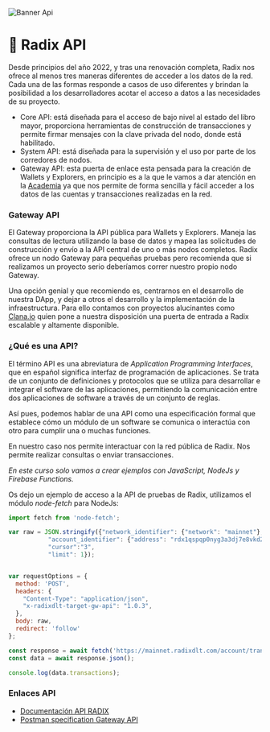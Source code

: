 ![Banner Api](/6.png)

# 🔑 Radix API
Desde principios del año 2022, y tras una renovación completa, Radix nos ofrece al menos tres maneras diferentes de acceder a los datos de la red. Cada una de las formas responde a casos de uso diferentes y brindan la posibilidad a los desarrolladores acotar el acceso a datos a las necesidades de su proyecto. 
- Core API: está diseñada para el acceso de bajo nivel al estado del libro mayor, proporciona herramientas de construcción de transacciones y permite firmar mensajes con la clave privada del nodo, donde está habilitado.
- System API: está diseñada para la supervisión y el uso por parte de los corredores de nodos.
- Gateway API: esta puerta de enlace esta pensada para la creación de Wallets y Explorers, en principio es a la que le vamos a dar atención en la [Academia](/src/academia/README.md) ya que nos permite de forma sencilla y fácil acceder a los datos de las cuentas y transacciones realizadas en la red.

### Gateway API
El Gateway proporciona la API pública para Wallets y Explorers. Maneja las consultas de lectura utilizando la base de datos y mapea las solicitudes de construcción y envío a la API central de uno o más nodos completos. Radix ofrece un nodo Gateway para pequeñas pruebas pero recomienda que si realizamos un proyecto serio deberíamos correr nuestro propio nodo Gateway.

Una opción genial y que recomiendo es, centrarnos en el desarrollo de nuestra DApp, y dejar a otros el desarrollo y la implementación de la infraestructura. Para ello contamos con proyectos alucinantes como [Clana.io](https://clana.io/) quien pone a nuestra disposición una puerta de entrada a Radix escalable y altamente disponible. 

### ¿Qué es una API?
El término API es una abreviatura de *Application Programming Interfaces*, que en español significa interfaz de programación de aplicaciones. Se trata de un conjunto de definiciones y protocolos que se utiliza para desarrollar e integrar el software de las aplicaciones, permitiendo la comunicación entre dos aplicaciones de software a través de un conjunto de reglas.

Así pues, podemos hablar de una API como una especificación formal que establece cómo un módulo de un software se comunica o interactúa con otro para cumplir una o muchas funciones.

En nuestro caso nos permite interactuar con la red pública de Radix. Nos permite realizar consultas o enviar transacciones. 

*En este curso solo vamos a crear ejemplos con JavaScript, NodeJs y Firebase Functions.*

Os dejo un ejemplo de acceso a la API de pruebas de Radix, utilizamos el módulo *node-fetch* para NodeJs:

```javascript
import fetch from 'node-fetch';

var raw = JSON.stringify({"network_identifier": {"network": "mainnet"},
           "account_identifier": {"address": "rdx1qspqp0nyg3a3dj7e8vkd2ecxrgnrgvsl4d72efx2a4jwavfn995652c7f6uqy"},
           "cursor":"3",
           "limit": 1});


var requestOptions = {
  method: 'POST',
  headers: {
    "Content-Type": "application/json",
    "x-radixdlt-target-gw-api": "1.0.3",
  },
  body: raw,
  redirect: 'follow'
};

const response = await fetch('https://mainnet.radixdlt.com/account/transactions', requestOptions);
const data = await response.json();

console.log(data.transactions);
```


### Enlaces API
- [Documentación API RADIX](https://docs.radixdlt.com/main/apis/introduction.html)
- [Postman specification Gateway API](https://documenter.getpostman.com/view/14449947/UVXnHaJf)
